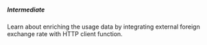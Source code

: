 ##### Intermediate

Learn about enriching the usage data by integrating external foreign exchange rate with HTTP client function.
